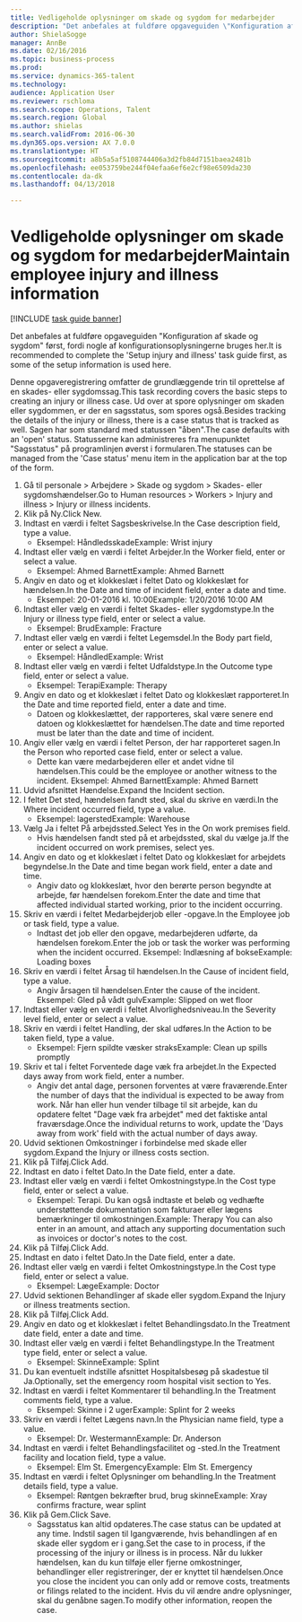 ```yaml
--- 
title: Vedligeholde oplysninger om skade og sygdom for medarbejder
description: "Det anbefales at fuldføre opgaveguiden \"Konfiguration af skade og sygdom\" først, fordi nogle af konfigurationsoplysningerne bruges her."
author: ShielaSogge
manager: AnnBe
ms.date: 02/16/2016
ms.topic: business-process
ms.prod: 
ms.service: dynamics-365-talent
ms.technology: 
audience: Application User
ms.reviewer: rschloma
ms.search.scope: Operations, Talent
ms.search.region: Global
ms.author: shielas
ms.search.validFrom: 2016-06-30
ms.dyn365.ops.version: AX 7.0.0
ms.translationtype: HT
ms.sourcegitcommit: a8b5a5af5108744406a3d2fb84d7151baea2481b
ms.openlocfilehash: ee053759be244f04efaa6ef6e2cf98e6509da230
ms.contentlocale: da-dk
ms.lasthandoff: 04/13/2018

---
```

# <a name="maintain-employee-injury-and-illness-information"></a><span data-ttu-id="bdeeb-103">Vedligeholde oplysninger om skade og sygdom for medarbejder</span><span class="sxs-lookup"><span data-stu-id="bdeeb-103">Maintain employee injury and illness information</span></span>

[!INCLUDE [task guide banner](../../includes/task-guide-banner.md)]

<span data-ttu-id="bdeeb-104">Det anbefales at fuldføre opgaveguiden "Konfiguration af skade og sygdom" først, fordi nogle af konfigurationsoplysningerne bruges her.</span><span class="sxs-lookup"><span data-stu-id="bdeeb-104">It is recommended to complete the 'Setup injury and illness' task guide first, as some of the setup information is used here.</span></span> 



<span data-ttu-id="bdeeb-105">Denne opgaveregistrering omfatter de grundlæggende trin til oprettelse af en skades- eller sygdomssag.</span><span class="sxs-lookup"><span data-stu-id="bdeeb-105">This task recording covers the basic steps to creating an injury or illness case.</span></span> <span data-ttu-id="bdeeb-106">Ud over at spore oplysninger om skaden eller sygdommen, er der en sagsstatus, som spores også.</span><span class="sxs-lookup"><span data-stu-id="bdeeb-106">Besides tracking the details of the injury or illness, there is a case status that is tracked as well.</span></span>  <span data-ttu-id="bdeeb-107">Sagen har som standard med statussen "åben".</span><span class="sxs-lookup"><span data-stu-id="bdeeb-107">The case defaults with an 'open' status.</span></span>  <span data-ttu-id="bdeeb-108">Statusserne kan administreres fra menupunktet "Sagsstatus" på programlinjen øverst i formularen.</span><span class="sxs-lookup"><span data-stu-id="bdeeb-108">The statuses can be managed from the 'Case status' menu item in the application bar at the top of the form.</span></span>

1. <span data-ttu-id="bdeeb-109">Gå til personale > Arbejdere > Skade og sygdom > Skades- eller sygdomshændelser.</span><span class="sxs-lookup"><span data-stu-id="bdeeb-109">Go to Human resources > Workers > Injury and illness > Injury or illness incidents.</span></span>
2. <span data-ttu-id="bdeeb-110">Klik på Ny.</span><span class="sxs-lookup"><span data-stu-id="bdeeb-110">Click New.</span></span>
3. <span data-ttu-id="bdeeb-111">Indtast en værdi i feltet Sagsbeskrivelse.</span><span class="sxs-lookup"><span data-stu-id="bdeeb-111">In the Case description field, type a value.</span></span>
    * <span data-ttu-id="bdeeb-112">Eksempel: Håndledsskade</span><span class="sxs-lookup"><span data-stu-id="bdeeb-112">Example:  Wrist injury</span></span>  
4. <span data-ttu-id="bdeeb-113">Indtast eller vælg en værdi i feltet Arbejder.</span><span class="sxs-lookup"><span data-stu-id="bdeeb-113">In the Worker field, enter or select a value.</span></span>
    * <span data-ttu-id="bdeeb-114">Eksempel: Ahmed Barnett</span><span class="sxs-lookup"><span data-stu-id="bdeeb-114">Example: Ahmed Barnett</span></span>  
5. <span data-ttu-id="bdeeb-115">Angiv en dato og et klokkeslæt i feltet Dato og klokkeslæt for hændelsen.</span><span class="sxs-lookup"><span data-stu-id="bdeeb-115">In the Date and time of incident field, enter a date and time.</span></span>
    * <span data-ttu-id="bdeeb-116">Eksempel: 20-01-2016 kl. 10:00</span><span class="sxs-lookup"><span data-stu-id="bdeeb-116">Example:  1/20/2016 10:00 AM</span></span>  
6. <span data-ttu-id="bdeeb-117">Indtast eller vælg en værdi i feltet Skades- eller sygdomstype.</span><span class="sxs-lookup"><span data-stu-id="bdeeb-117">In the Injury or illness type field, enter or select a value.</span></span>
    * <span data-ttu-id="bdeeb-118">Eksempel: Brud</span><span class="sxs-lookup"><span data-stu-id="bdeeb-118">Example:  Fracture</span></span>  
7. <span data-ttu-id="bdeeb-119">Indtast eller vælg en værdi i feltet Legemsdel.</span><span class="sxs-lookup"><span data-stu-id="bdeeb-119">In the Body part field, enter or select a value.</span></span>
    * <span data-ttu-id="bdeeb-120">Eksempel: Håndled</span><span class="sxs-lookup"><span data-stu-id="bdeeb-120">Example:  Wrist</span></span>  
8. <span data-ttu-id="bdeeb-121">Indtast eller vælg en værdi i feltet Udfaldstype.</span><span class="sxs-lookup"><span data-stu-id="bdeeb-121">In the Outcome type field, enter or select a value.</span></span>
    * <span data-ttu-id="bdeeb-122">Eksempel: Terapi</span><span class="sxs-lookup"><span data-stu-id="bdeeb-122">Example:  Therapy</span></span>  
9. <span data-ttu-id="bdeeb-123">Angiv en dato og et klokkeslæt i feltet Dato og klokkeslæt rapporteret.</span><span class="sxs-lookup"><span data-stu-id="bdeeb-123">In the Date and time reported field, enter a date and time.</span></span>
    * <span data-ttu-id="bdeeb-124">Datoen og klokkeslættet, der rapporteres, skal være senere end datoen og klokkeslættet for hændelsen.</span><span class="sxs-lookup"><span data-stu-id="bdeeb-124">The date and time reported must be later than the date and time of incident.</span></span>  
10. <span data-ttu-id="bdeeb-125">Angiv eller vælg en værdi i feltet Person, der har rapporteret sagen.</span><span class="sxs-lookup"><span data-stu-id="bdeeb-125">In the Person who reported case field, enter or select a value.</span></span>
    * <span data-ttu-id="bdeeb-126">Dette kan være medarbejderen eller et andet vidne til hændelsen.</span><span class="sxs-lookup"><span data-stu-id="bdeeb-126">This could be the employee or another witness to the incident.</span></span>  <span data-ttu-id="bdeeb-127">Eksempel: Ahmed Barnett</span><span class="sxs-lookup"><span data-stu-id="bdeeb-127">Example: Ahmed Barnett</span></span>  
11. <span data-ttu-id="bdeeb-128">Udvid afsnittet Hændelse.</span><span class="sxs-lookup"><span data-stu-id="bdeeb-128">Expand the Incident section.</span></span>
12. <span data-ttu-id="bdeeb-129">I feltet Det sted, hændelsen fandt sted, skal du skrive en værdi.</span><span class="sxs-lookup"><span data-stu-id="bdeeb-129">In the Where incident occurred field, type a value.</span></span>
    * <span data-ttu-id="bdeeb-130">Eksempel: lagersted</span><span class="sxs-lookup"><span data-stu-id="bdeeb-130">Example:  Warehouse</span></span>  
13. <span data-ttu-id="bdeeb-131">Vælg Ja i feltet På arbejdssted.</span><span class="sxs-lookup"><span data-stu-id="bdeeb-131">Select Yes in the On work premises field.</span></span>
    * <span data-ttu-id="bdeeb-132">Hvis hændelsen fandt sted på et arbejdssted, skal du vælge ja.</span><span class="sxs-lookup"><span data-stu-id="bdeeb-132">If the incident occurred on work premises, select yes.</span></span>  
14. <span data-ttu-id="bdeeb-133">Angiv en dato og et klokkeslæt i feltet Dato og klokkeslæt for arbejdets begyndelse.</span><span class="sxs-lookup"><span data-stu-id="bdeeb-133">In the Date and time began work field, enter a date and time.</span></span>
    * <span data-ttu-id="bdeeb-134">Angiv dato og klokkeslæt, hvor den berørte person begyndte at arbejde, før hændelsen forekom.</span><span class="sxs-lookup"><span data-stu-id="bdeeb-134">Enter the date and time that affected individual started working, prior to the incident occurring.</span></span>  
15. <span data-ttu-id="bdeeb-135">Skriv en værdi i feltet Medarbejderjob eller -opgave.</span><span class="sxs-lookup"><span data-stu-id="bdeeb-135">In the Employee job or task field, type a value.</span></span>
    * <span data-ttu-id="bdeeb-136">Indtast det job eller den opgave, medarbejderen udførte, da hændelsen forekom.</span><span class="sxs-lookup"><span data-stu-id="bdeeb-136">Enter the job or task the worker was performing when the incident occurred.</span></span>  <span data-ttu-id="bdeeb-137">Eksempel: Indlæsning af bokse</span><span class="sxs-lookup"><span data-stu-id="bdeeb-137">Example:  Loading boxes</span></span>  
16. <span data-ttu-id="bdeeb-138">Skriv en værdi i feltet Årsag til hændelsen.</span><span class="sxs-lookup"><span data-stu-id="bdeeb-138">In the Cause of incident field, type a value.</span></span>
    * <span data-ttu-id="bdeeb-139">Angiv årsagen til hændelsen.</span><span class="sxs-lookup"><span data-stu-id="bdeeb-139">Enter the cause of the incident.</span></span>  <span data-ttu-id="bdeeb-140">Eksempel: Gled på vådt gulv</span><span class="sxs-lookup"><span data-stu-id="bdeeb-140">Example:  Slipped on wet floor</span></span>  
17. <span data-ttu-id="bdeeb-141">Indtast eller vælg en værdi i feltet Alvorlighedsniveau.</span><span class="sxs-lookup"><span data-stu-id="bdeeb-141">In the Severity level field, enter or select a value.</span></span>
18. <span data-ttu-id="bdeeb-142">Skriv en værdi i feltet Handling, der skal udføres.</span><span class="sxs-lookup"><span data-stu-id="bdeeb-142">In the Action to be taken field, type a value.</span></span>
    * <span data-ttu-id="bdeeb-143">Eksempel: Fjern spildte væsker straks</span><span class="sxs-lookup"><span data-stu-id="bdeeb-143">Example:  Clean up spills promptly</span></span>  
19. <span data-ttu-id="bdeeb-144">Skriv et tal i feltet Forventede dage væk fra arbejdet.</span><span class="sxs-lookup"><span data-stu-id="bdeeb-144">In the Expected days away from work field, enter a number.</span></span>
    * <span data-ttu-id="bdeeb-145">Angiv det antal dage, personen forventes at være fraværende.</span><span class="sxs-lookup"><span data-stu-id="bdeeb-145">Enter the number of days that the individual is expected to be away from work.</span></span>  <span data-ttu-id="bdeeb-146">Når han eller hun vender tilbage til sit arbejde, kan du opdatere feltet "Dage væk fra arbejdet" med det faktiske antal fraværsdage.</span><span class="sxs-lookup"><span data-stu-id="bdeeb-146">Once the individual returns to work, update the 'Days away from work' field with the actual number of days away.</span></span>  
20. <span data-ttu-id="bdeeb-147">Udvid sektionen Omkostninger i forbindelse med skade eller sygdom.</span><span class="sxs-lookup"><span data-stu-id="bdeeb-147">Expand the Injury or illness costs section.</span></span>
21. <span data-ttu-id="bdeeb-148">Klik på Tilføj.</span><span class="sxs-lookup"><span data-stu-id="bdeeb-148">Click Add.</span></span>
22. <span data-ttu-id="bdeeb-149">Indtast en dato i feltet Dato.</span><span class="sxs-lookup"><span data-stu-id="bdeeb-149">In the Date field, enter a date.</span></span>
23. <span data-ttu-id="bdeeb-150">Indtast eller vælg en værdi i feltet Omkostningstype.</span><span class="sxs-lookup"><span data-stu-id="bdeeb-150">In the Cost type field, enter or select a value.</span></span>
    * <span data-ttu-id="bdeeb-151">Eksempel: Terapi. Du kan også indtaste et beløb og vedhæfte understøttende dokumentation som fakturaer eller lægens bemærkninger til omkostningen.</span><span class="sxs-lookup"><span data-stu-id="bdeeb-151">Example:  Therapy    You can also enter in an amount, and attach any supporting documentation such as invoices or doctor's notes to the cost.</span></span>  
24. <span data-ttu-id="bdeeb-152">Klik på Tilføj.</span><span class="sxs-lookup"><span data-stu-id="bdeeb-152">Click Add.</span></span>
25. <span data-ttu-id="bdeeb-153">Indtast en dato i feltet Dato.</span><span class="sxs-lookup"><span data-stu-id="bdeeb-153">In the Date field, enter a date.</span></span>
26. <span data-ttu-id="bdeeb-154">Indtast eller vælg en værdi i feltet Omkostningstype.</span><span class="sxs-lookup"><span data-stu-id="bdeeb-154">In the Cost type field, enter or select a value.</span></span>
    * <span data-ttu-id="bdeeb-155">Eksempel: Læge</span><span class="sxs-lookup"><span data-stu-id="bdeeb-155">Example: Doctor</span></span>  
27. <span data-ttu-id="bdeeb-156">Udvid sektionen Behandlinger af skade eller sygdom.</span><span class="sxs-lookup"><span data-stu-id="bdeeb-156">Expand the Injury or illness treatments section.</span></span>
28. <span data-ttu-id="bdeeb-157">Klik på Tilføj.</span><span class="sxs-lookup"><span data-stu-id="bdeeb-157">Click Add.</span></span>
29. <span data-ttu-id="bdeeb-158">Angiv en dato og et klokkeslæt i feltet Behandlingsdato.</span><span class="sxs-lookup"><span data-stu-id="bdeeb-158">In the Treatment date field, enter a date and time.</span></span>
30. <span data-ttu-id="bdeeb-159">Indtast eller vælg en værdi i feltet Behandlingstype.</span><span class="sxs-lookup"><span data-stu-id="bdeeb-159">In the Treatment type field, enter or select a value.</span></span>
    * <span data-ttu-id="bdeeb-160">Eksempel: Skinne</span><span class="sxs-lookup"><span data-stu-id="bdeeb-160">Example:  Splint</span></span>  
31. <span data-ttu-id="bdeeb-161">Du kan eventuelt indstille afsnittet Hospitalsbesøg på skadestue til Ja.</span><span class="sxs-lookup"><span data-stu-id="bdeeb-161">Optionally, set the emergency room hospital visit section to Yes.</span></span>
32. <span data-ttu-id="bdeeb-162">Indtast en værdi i feltet Kommentarer til behandling.</span><span class="sxs-lookup"><span data-stu-id="bdeeb-162">In the Treatment comments field, type a value.</span></span>
    * <span data-ttu-id="bdeeb-163">Eksempel: Skinne i 2 uger</span><span class="sxs-lookup"><span data-stu-id="bdeeb-163">Example:  Splint for 2 weeks</span></span>  
33. <span data-ttu-id="bdeeb-164">Skriv en værdi i feltet Lægens navn.</span><span class="sxs-lookup"><span data-stu-id="bdeeb-164">In the Physician name field, type a value.</span></span>
    * <span data-ttu-id="bdeeb-165">Eksempel: Dr. Westermann</span><span class="sxs-lookup"><span data-stu-id="bdeeb-165">Example:  Dr. Anderson</span></span>  
34. <span data-ttu-id="bdeeb-166">Indtast en værdi i feltet Behandlingsfacilitet og -sted.</span><span class="sxs-lookup"><span data-stu-id="bdeeb-166">In the Treatment facility and location field, type a value.</span></span>
    * <span data-ttu-id="bdeeb-167">Eksempel: Elm St. Emergency</span><span class="sxs-lookup"><span data-stu-id="bdeeb-167">Example:  Elm St. Emergency</span></span>  
35. <span data-ttu-id="bdeeb-168">Indtast en værdi i feltet Oplysninger om behandling.</span><span class="sxs-lookup"><span data-stu-id="bdeeb-168">In the Treatment details field, type a value.</span></span>
    * <span data-ttu-id="bdeeb-169">Eksempel: Røntgen bekræfter brud, brug skinne</span><span class="sxs-lookup"><span data-stu-id="bdeeb-169">Example:  Xray confirms fracture, wear splint</span></span>  
36. <span data-ttu-id="bdeeb-170">Klik på Gem.</span><span class="sxs-lookup"><span data-stu-id="bdeeb-170">Click Save.</span></span>
    * <span data-ttu-id="bdeeb-171">Sagsstatus kan altid opdateres.</span><span class="sxs-lookup"><span data-stu-id="bdeeb-171">The case status can be updated at any time.</span></span>  <span data-ttu-id="bdeeb-172">Indstil sagen til Igangværende, hvis behandlingen af en skade eller sygdom er i gang.</span><span class="sxs-lookup"><span data-stu-id="bdeeb-172">Set the case to in process, if the processing of the injury or illness is in process.</span></span>  <span data-ttu-id="bdeeb-173">Når du lukker hændelsen, kan du kun tilføje eller fjerne omkostninger, behandlinger eller registreringer, der er knyttet til hændelsen.</span><span class="sxs-lookup"><span data-stu-id="bdeeb-173">Once you close the incident you can only add or remove costs, treatments or filings related to the incident.</span></span>  <span data-ttu-id="bdeeb-174">Hvis du vil ændre andre oplysninger, skal du genåbne sagen.</span><span class="sxs-lookup"><span data-stu-id="bdeeb-174">To modify other information, reopen the case.</span></span>  


